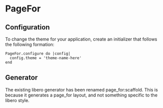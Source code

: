 # PageFor

## Configuration

To change the theme for your application, create an initializer that follows the following formation:

    PageFor.configure do |config|
      config.theme = 'theme-name-here'
    end

## Generator

The existing libero generator has been renamed page_for:scaffold. This is because it generates a
page_for layout, and not something specific to the libero style.